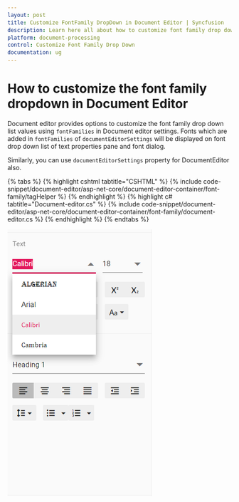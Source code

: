 ```yaml
---
layout: post
title: Customize FontFamily DropDown in Document Editor | Syncfusion
description: Learn here all about how to customize font family drop down in Syncfusion Document Editor component of Syncfusion Essential JS 2 and more.
platform: document-processing
control: Customize Font Family Drop Down
documentation: ug
---
```



# How to customize the font family dropdown in Document Editor

Document editor provides options to customize the font family drop down list values using `fontFamilies` in Document editor settings. Fonts which are added in `fontFamilies` of `documentEditorSettings` will be displayed on font drop down list of text properties pane and font dialog.

Similarly, you can use `documentEditorSettings` property for DocumentEditor also.


{% tabs %}
{% highlight cshtml tabtitle="CSHTML" %}
{% include code-snippet/document-editor/asp-net-core/document-editor-container/font-family/tagHelper %}
{% endhighlight %}
{% highlight c# tabtitle="Document-editor.cs" %}
{% include code-snippet/document-editor/asp-net-core/document-editor-container/font-family/document-editor.cs %}
{% endhighlight %}
{% endtabs %}


![Font](../images/font-family.png)